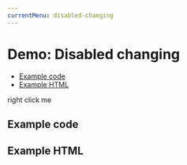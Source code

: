 ```yaml
---
currentMenu: disabled-changing 
---
```


# Demo: Disabled changing

<!-- START doctoc generated TOC please keep comment here to allow auto update -->
<!-- DON'T EDIT THIS SECTION, INSTEAD RE-RUN doctoc TO UPDATE -->


- [Example code](#example-code)
- [Example HTML](#example-html)

<!-- END doctoc generated TOC please keep comment here to allow auto update -->

<span class="context-menu-one btn btn-neutral">right click me</span>

## Example code

<script type="text/javascript" class="showcase">
$(function(){
    $.contextMenu({
        selector: '.context-menu-one', 
        callback: function(e, key, options, root) {
            var m = "clicked: " + key;
            window.console && console.log(m) || alert(m); 
        },
        items: {
            "edit": {name: "Clickable", icon: "edit"},
            "cut": {
                name: "Disabled", 
                icon: "cut", 
                disabled: function(e, key, opt, root) { 
                    // this references the trigger element
                    return !this.data('cutDisabled'); 
                }
            },
            "toggle": {
                name: "Toggle", 
                callback: function() {
                    // this references the trigger element
                    this.data('cutDisabled', !this.data('cutDisabled'));
                    return false;
                }
            }
        }
    });
});
</script>

## Example HTML
<div style="display:none;" class="showcase" data-showcase-import=".context-menu-one"></div>